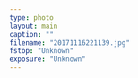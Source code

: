 ```yaml
---
type: photo
layout: main
caption: ""
filename: "20171116221139.jpg"
fstop: "Unknown"
exposure: "Unknown"
---
```

